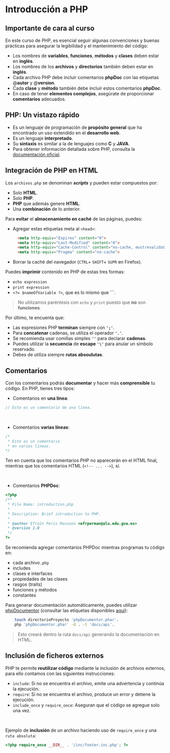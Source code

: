 # Introducción a PHP

## Importante de cara al curso

En este curso de PHP, es esencial seguir algunas convenciones y buenas prácticas para asegurar la legibilidad y el mantenimiento del código:

- Los nombres de **variables**, **funciones**, **métodos** y **clases** deben estar en **inglés**.
- Los nombres de los **archivos** y **directorios** también deben estar en **inglés**.
- Cada archivo PHP debe incluir comentarios **phpDoc** con las etiquetas @**autor** y @**version**.
- Cada **clase** y **método** también debe incluir estos comentarios **phpDoc**.
- En caso de tener **elementos complejos**, asegúrate de proporcionar **comentarios** adecuados.

## PHP: Un vistazo rápido

- Es un lenguaje de programación de **propósito general** que ha encontrado un uso extendido en el **desarrollo web**.
- Es un lenguaje **interpretado**.
- Su **sintaxis** es similar a la de lenguajes como **C** y **JAVA**.
- Para obtener información detallada sobre PHP, consulta la [documentación oficial](https://www.php.net/docs.php).


## Integración de PHP en HTML

Los `archivos.php` se denominan ***scripts*** y pueden estar compuestos por:

- Solo **HTML**. 
- Solo **PHP**.
- **PHP** que además genere **HTML**.
- Una **combinación** de lo anterior.


Para **evitar** el **almacenamiento en caché** de las páginas, puedes: 

- Agregar estas etiquetas meta al `<head>`:
  ``` html
    <meta http-equiv="Expires" content="0">
    <meta http-equiv="Last-Modified" content="0">
    <meta http-equiv="Cache-Control" content="no-cache, mustrevalidate">
    <meta http-equiv="Pragma" content="no-cache">
  ```

- Borrar la caché del navegador (`CTRL`+ `SHIFT`+ `SUPR` en Firefox).


Puedes **imprimir** contenido en PHP de estas tres formas:

- `echo expression`
- `print expression`
- `<?= $nameOfVariable ?>`, que es lo mismo que `<?php echo $nameOfVar ?>``.

> No utilizamos paréntesis con `echo` y `print` puesto que **no** son **funciones**.


Por último, te encuenta que: 

- Las expresiones PHP **terminan** siempre con **`';'`**.
- Para **concatenar** cadenas, se utiliza el operador **`'.'`**.
- Se recomienda usar comillas simples **`''`** para declarar **cadenas**.
- Puedes utilizar la **secuencia** de **escape** **`'\'`** para anular un símbolo reservado.
- Debes de utiliza siempre **rutas absoulutas**.


## Comentarios

Con los comentarios podrás **documentar** y hacer más **comprensible** tu código. En PHP, tienes tres tipos:

- Comentarios en **una línea**:
``` php
// Este es un comentario de una línea.
```
<br>

- Comentarios **varias líneas**:
``` php
/*
 * Este es un comentario
 * en varias líneas.
*/
```

 Ten en cuenta que los comentarios PHP no aparecerán en el HTML final, mientras que los comentarios HTML (`<!-- ... -->`), sí.

<br>

- Comentarios **PHPDoc**:
``` php
<?php
/**
 * File Name: introduction.php
 *
 * Description: Brief introduction to PHP.
 *
 * @author Efraín Peris Manzano <efrperman@alu.edu.gva.es>
 * @version 1.0
 */
?>
```

Se recomienda agregar comentarios PHPDoc mientras programas tu código en:

- cada archivo`.php`
- includes
- clases e interfaces
- propiedades de las clases
- rasgos (traits)
- funciones y métodos
- constantes 
 
Para generar documentación automáticamente, puedes utilizar [phpDocumentor](https://phpdoc.org/) (consultar las etiquetas disponibles [aquí](https://docs.phpdoc.org/guide/references/phpdoc/tags/index.html)):

``` bash
    touch directorioProyecto 'phpDocumentor.phar'. 
    php 'phpDocumentor.phar' -d . -t 'docs/api'.  
```
> Esto creará dentro la ruta `docs/api` generando la documentación en HTML.


## Inclusión de ficheros externos

PHP te permite **reutilizar código** mediante la inclusión de archivos externos, para ello contamos con las siguientes instrucciones:

- `include`: Si no se encuentra el archivo, emite una advertencia y continúa la ejecución.
- `require`: Si no se encuentra el archivo, produce un error y detiene la ejecución.
- `include_once` y `require_once`: Aseguran que el código se agregue solo una vez.

<br>

Ejemplo de **inclusión** de un archivo haciendo uso de `require_once` y una `ruta absoluta`:

```php
<?php require_once __DIR__ . '/inc/footer.inc.php'; ?>